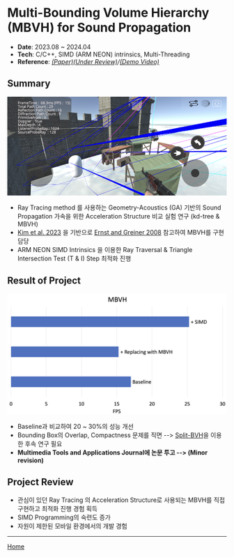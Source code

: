 # Multi-Bounding Volume Hierarchy (MBVH) for Sound Propagation
- **Date**: 2023.08 ~ 2024.04  
- **Tech**: C/C++, SIMD (ARM NEON) intrinsics, Multi-Threading  
- **Reference**: _[(Paper)(Under Review)]()/[(Demo Video)](https://www.youtube.com/watch?v=Jvjt7jii3Dc)_

## Summary
![fig:MBVH](./images/MBVH.png)  
- Ray Tracing method 를 사용하는 Geometry-Acoustics (GA) 기반의 Sound Propagation 가속을 위한 Acceleration Structure 비교 실험 연구 (kd-tree & MBVH)
- [Kim et al. 2023](https://www.mdpi.com/1424-8220/23/2/973) 을 기반으로 [Ernst and Greiner 2008](https://ieeexplore.ieee.org/document/4634618) 참고하여 MBVH를 구현 담당
- ARM NEON SIMD Intrinsics 을 이용한 Ray Traversal & Triangle Intersection Test (T & I) Step 최적화 진행

## Result of Project
![](./images/MBVH_ablation.png)
- Baseline과 비교하여 20 ~ 30%의 성능 개선 
- Bounding Box의 Overlap, Compactness 문제를 직면 --> [Split-BVH](https://dl.acm.org/doi/10.1145/1572769.1572771)을 이용한 후속 연구 필요
- **Multimedia Tools and Applications Journal에 논문 투고 --> (Minor revision)**

## Project Review
- 관심이 있던 Ray Tracing 의 Acceleration Structure로 사용되는 MBVH를 직접 구현하고 최적화 진행 경험 획득
- SIMD Programming의 숙련도 증가
- 자원이 제한된 모바일 환경에서의 개발 경험

---
[Home](../README.md)